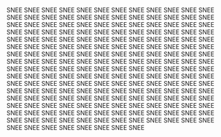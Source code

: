 SNEE
SNEE
SNEE
SNEE
SNEE
SNEE
SNEE
SNEE
SNEE
SNEE
SNEE
SNEE
SNEE
SNEE
SNEE
SNEE
SNEE
SNEE
SNEE
SNEE
SNEE
SNEE
SNEE
SNEE
SNEE
SNEE
SNEE
SNEE
SNEE
SNEE
SNEE
SNEE
SNEE
SNEE
SNEE
SNEE
SNEE
SNEE
SNEE
SNEE
SNEE
SNEE
SNEE
SNEE
SNEE
SNEE
SNEE
SNEE
SNEE
SNEE
SNEE
SNEE
SNEE
SNEE
SNEE
SNEE
SNEE
SNEE
SNEE
SNEE
SNEE
SNEE
SNEE
SNEE
SNEE
SNEE
SNEE
SNEE
SNEE
SNEE
SNEE
SNEE
SNEE
SNEE
SNEE
SNEE
SNEE
SNEE
SNEE
SNEE
SNEE
SNEE
SNEE
SNEE
SNEE
SNEE
SNEE
SNEE
SNEE
SNEE
SNEE
SNEE
SNEE
SNEE
SNEE
SNEE
SNEE
SNEE
SNEE
SNEE
SNEE
SNEE
SNEE
SNEE
SNEE
SNEE
SNEE
SNEE
SNEE
SNEE
SNEE
SNEE
SNEE
SNEE
SNEE
SNEE
SNEE
SNEE
SNEE
SNEE
SNEE
SNEE
SNEE
SNEE
SNEE
SNEE
SNEE
SNEE
SNEE
SNEE
SNEE
SNEE
SNEE
SNEE
SNEE
SNEE
SNEE
SNEE
SNEE
SNEE
SNEE
SNEE
SNEE
SNEE
SNEE
SNEE
SNEE
SNEE
SNEE
SNEE
SNEE
SNEE
SNEE
SNEE
SNEE
SNEE
SNEE
SNEE
SNEE
SNEE
SNEE
SNEE
SNEE
SNEE
SNEE
SNEE
SNEE
SNEE
SNEE
SNEE
SNEE
SNEE
SNEE
SNEE
SNEE
SNEE
SNEE
SNEE
SNEE
SNEE
SNEE
SNEE
SNEE
SNEE
SNEE
SNEE
SNEE
SNEE
SNEE
SNEE
SNEE
SNEE
SNEE
SNEE
SNEE
SNEE
SNEE
SNEE
SNEE
SNEE
